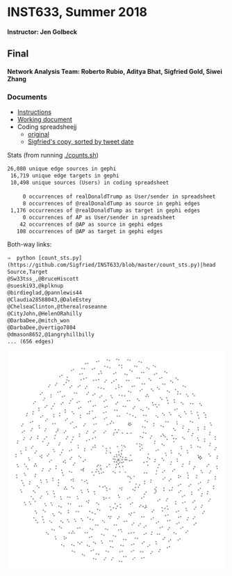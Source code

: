 # INST633, Summer 2018
#### Instructor: Jen Golbeck
## Final
#### Network Analysis Team: Roberto Rubio, Aditya Bhat, Sigfried Gold, Siwei Zhang
### Documents

  - [Instructions](http://www.cs.umd.edu/~golbeck/INST633o/finalRoseanne.shtml)
  - [Working document](https://docs.google.com/document/d/1N4y6ackCArsl8Sn_i1T2Ew4_eMFUjb2qgm3V9sqvHNg)
  - Coding spreadsheejj
    - [original](https://docs.google.com/spreadsheets/d/1YaLDTZkNrb7c05TSRsQb95IIxOw_hR1jGDM4xDuQEJY)
    - [Sigfried's copy, sorted by tweet date](https://docs.google.com/spreadsheets/d/1IFPaBT7qKkyT0xTE8ifGHfRiTHZbeYcImyHvTrHNvi0)
 
 
 Stats (from running [./counts.sh](https://github.com/Sigfried/INST633/blob/master/counts.sh))

    26,080 unique edge sources in gephi
     16,719 unique edge targets in gephi
     10,498 unique sources (Users) in coding spreadsheet
    
         0 occurrences of realDonaldTrump as User/sender in spreadsheet
         8 occurrences of @realDonaldTump as source in gephi edges
     1,176 occurrences of @realDonaldTump as target in gephi edges
         0 occurrences of AP as User/sender in spreadsheet
        42 occurrences of @AP as source in gephi edges
       108 occurrences of @AP as target in gephi edges

Both-way links:

    ⇒  python [count_sts.py](https://github.com/Sigfried/INST633/blob/master/count_sts.py)|head
    Source,Target
    @Sw33tss_,@BruceHiscott
    @sueski93,@kplknup
    @birdieglad,@pannlewis44
    @Claudia28588043,@DaleEstey
    @ChelseaClinton,@therealroseanne
    @CityJohn,@HelenORahilly
    @DarbaDee,@mitch_won
    @DarbaDee,@vertigo7804
    @dmason8652,@1angryhillbilly
    ... (656 edges)

![gephi visualization](./both_way.png)
